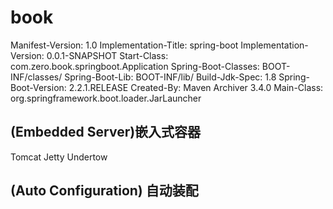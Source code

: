 # book

Manifest-Version: 1.0
Implementation-Title: spring-boot
Implementation-Version: 0.0.1-SNAPSHOT
Start-Class: com.zero.book.springboot.Application
Spring-Boot-Classes: BOOT-INF/classes/
Spring-Boot-Lib: BOOT-INF/lib/
Build-Jdk-Spec: 1.8
Spring-Boot-Version: 2.2.1.RELEASE
Created-By: Maven Archiver 3.4.0
Main-Class: org.springframework.boot.loader.JarLauncher

## (Embedded Server)嵌入式容器
Tomcat
Jetty
Undertow

## (Auto Configuration) 自动装配
